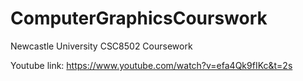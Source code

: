 # ComputerGraphicsCourswork

Newcastle University CSC8502 Coursework

Youtube link: https://www.youtube.com/watch?v=efa4Qk9fIKc&t=2s
